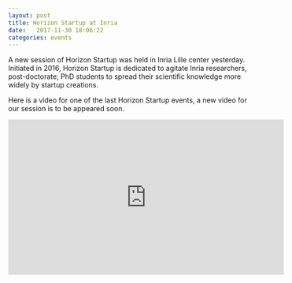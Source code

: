 ```yaml
---
layout: post
title: Horizon Startup at Inria
date:   2017-11-30 18:06:22
categories: events
---
```


A new session of Horizon Startup was held in Inria Lille center yesterday. Initiated in 2016, Horizon Startup is dedicated to agitate Inria researchers, post-doctorate, PhD students to spread their scientific knowledge more widely by startup creations.

Here is a video for one of the last Horizon Startup events, a new video for our session is to be appeared soon.

<iframe width="560" height="315" src="https://www.youtube.com/embed/roGa1DsWpoA" frameborder="0" allowfullscreen></iframe>
